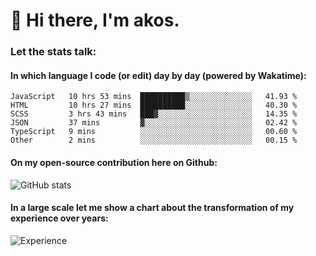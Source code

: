 # 👋 Hi there, I'm akos. 


### Let the stats talk:


#### In which language I code (or edit) day by day (powered by Wakatime): 

<!--START_SECTION:waka-->

```text
JavaScript   10 hrs 53 mins  ██████████▒░░░░░░░░░░░░░░   41.93 %
HTML         10 hrs 27 mins  ██████████░░░░░░░░░░░░░░░   40.30 %
SCSS         3 hrs 43 mins   ███▓░░░░░░░░░░░░░░░░░░░░░   14.35 %
JSON         37 mins         ▓░░░░░░░░░░░░░░░░░░░░░░░░   02.42 %
TypeScript   9 mins          ░░░░░░░░░░░░░░░░░░░░░░░░░   00.60 %
Other        2 mins          ░░░░░░░░░░░░░░░░░░░░░░░░░   00.15 %
```

<!--END_SECTION:waka-->

#### On my open-source contribution here on Github:
 
![GitHub stats](https://github-readme-stats.vercel.app/api?username=akosbalasko)

#### In a large scale let me show a chart about the transformation of my experience over years:   

![Experience](https://cr-skills-chart-widget.azurewebsites.net/api/api?username=akosbalasko)

